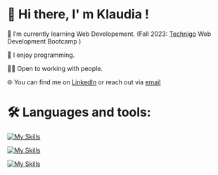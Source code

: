 👋 Hi there, I' m Klaudia !
===

 🌱 I’m currently learning Web Developement. (Fall 2023: [Technigo](https://www.technigo.io/) Web Development Bootcamp )
 
 🥑 I enjoy programming.
 
 🙌🏻 Open to working with people.

 🌐 You can find me on [LinkedIn](https://www.linkedin.com/in/klaudiawroblewska0410/) or reach out via [email](mailto:kwroblewska0410@gmail.com) 

 🛠 Languages and tools: 
===


[![My Skills](https://skillicons.dev/icons?i=html,css,js,react)](https://skillicons.dev)



[![My Skills](https://skillicons.dev/icons?i=express,mongodb,nodejs,postman,vite)](https://skillicons.dev)




[![My Skills](https://skillicons.dev/icons?i=bootstrap,git,github,netlify,vscode,codepen,discord,figma,stackoverflow)](https://skillicons.dev)



